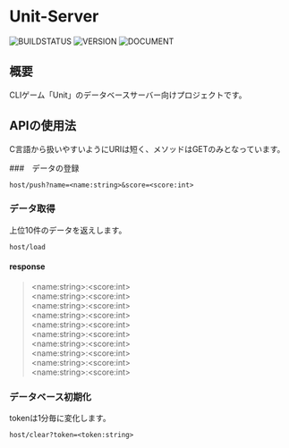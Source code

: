 # Unit-Server

![BUILDSTATUS](https://img.shields.io/badge/build-passing-success.svg) ![VERSION](https://img.shields.io/badge/version-1.0.0r-blightgreen.svg) ![DOCUMENT](https://img.shields.io/badge/documents-available-blue.svg)

## 概要

CLIゲーム「Unit」のデータベースサーバー向けプロジェクトです。

## APIの使用法

C言語から扱いやすいようにURIは短く、メソッドはGETのみとなっています。

###　データの登録

```http
host/push?name=<name:string>&score=<score:int>
```

### データ取得

上位10件のデータを返えします。

```http
host/load
```

#### response

> \<name:string>:\<score:int>  
> \<name:string>:\<score:int>  
> \<name:string>:\<score:int>  
> \<name:string>:\<score:int>  
> \<name:string>:\<score:int>  
> \<name:string>:\<score:int>  
> \<name:string>:\<score:int>  
> \<name:string>:\<score:int>  
> \<name:string>:\<score:int>  
> \<name:string>:\<score:int>  

### データベース初期化

tokenは1分毎に変化します。

```http
host/clear?token=<token:string>
```
